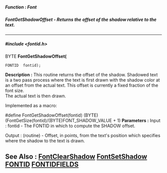 ##### Function : Font
##### FontGetShadowOffset - Returns the offset of the shadow relative to the text.
---
##### #include <fontid.h>
BYTE **FontGetShadowOffset(**

	FONTID  fontid);
**Description :**
This routine returns the offset of the shadow.  Shadowed text is a two pass 
process where the text is first drawn with the shadow color at an offset from 
the actual text.  This offset is currently a fixed fraction of the font size.  
The actual text is then drawn.

Implemented as a macro:

#define FontGetShadowOffset(fontid) 
(BYTE)(FontGetSize(fontid)/(BYTE)FONT_SHADOW_VALUE + 1)
**Parameters :**
Input :
fontid  -  The FONTID in which to compute the SHADOW offset.

Output :
(routine)  -  Offset, in points, from the text's position which specifies where the shadow to the text is drawn.


**See Also :**
[FontClearShadow](D:/md_files/FontClearShadow.md)
[FontSetShadow](D:/md_files/FontSetShadow.md)
[FONTID](D:/md_files/FONTID.md)
[FONTIDFIELDS](D:/md_files/FONTIDFIELDS.md)
---
